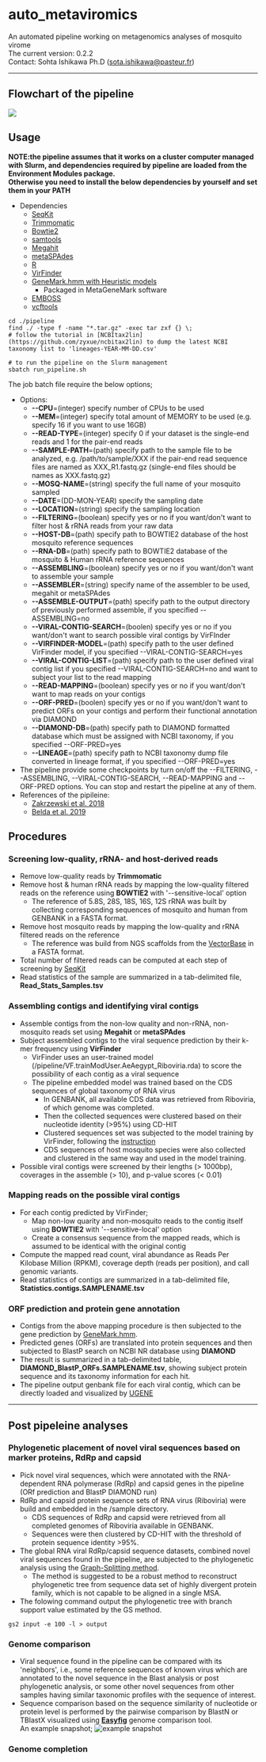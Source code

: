 # auto_metaviromics
An automated pipeline working on metagenomics analyses of mosquito virome  
The current version: 0.2.2  
Contact: Sohta Ishikawa Ph.D (sota.ishikawa@pasteur.fr)  

***
## Flowchart of the pipeline  
![](./image/auto_metaviromics.svg)  

## Usage
**NOTE:the pipeline assumes that it works on a cluster computer managed with Slurm, and dependencies required by pipeline are loaded from the Environment Modules package.**  
**Otherwise you need to install the below dependencies by yourself and set them in your PATH**  
+ Dependencies
    + [SeqKit](https://github.com/shenwei356/seqkit)
    + [Trimmomatic](https://github.com/timflutre/trimmomatic)
    + [Bowtie2](http://bowtie-bio.sourceforge.net/bowtie2/index.shtml)
    + [samtools](http://www.htslib.org/doc/samtools.html)
    + [Megahit](https://github.com/voutcn/megahit)
    + [metaSPAdes](http://cab.spbu.ru/software/spades/)
    + [R](https://www.r-project.org/)
    + [VirFinder](https://github.com/jessieren/VirFinder)
    + [GeneMark.hmm with Heuristic models](http://exon.gatech.edu/index.html)
        + Packaged in MetaGeneMark software
    + [EMBOSS](http://www.bioinformatics.nl/emboss-explorer)
    + [vcftools](https://vcftools.github.io/index.html)  
    
```
cd ./pipeline
find ./ -type f -name "*.tar.gz" -exec tar zxf {} \;
# follow the tutorial in [NCBItax2lin](https://github.com/zyxue/ncbitax2lin) to dump the latest NCBI taxonomy list to 'lineages-YEAR-MM-DD.csv'

# to run the pipeline on the Slurm management
sbatch run_pipeline.sh
```  
The job batch file require the below options;
+ Options: 
  +	**--CPU**=(integer)                 specify number of CPUs to be used
  +	**--MEM**=(integer)                 specify total amount of MEMORY to be used (e.g. specify 16 if you want to use 16GB)
  +	**--READ-TYPE**=(integer)           specify 0 if your dataset is the single-end reads and 1 for the pair-end reads
  +	**--SAMPLE-PATH**=(path)            specify path to the sample file to be analyzed, e.g. /path/to/sample/XXX if the pair-end read sequence files are named as XXX_R1.fastq.gz (single-end files should be names as XXX.fastq.gz) 
  + **--MOSQ-NAME**=(string)            specify the full name of your mosquito sampled
  + **--DATE**=(DD-MON-YEAR)            specify the sampling date
  + **--LOCATION**=(string)             specify the sampling location
  +	**--FILTERING**=(boolean)           specify yes or no if you want/don't want to filter host & rRNA reads from your raw data
  +	**--HOST-DB**=(path)                specify path to BOWTIE2 database of the host mosquito reference sequences
  +	**--RNA-DB**=(path)                 specify path to BOWTIE2 database of the mosquito & Human rRNA reference sequences
  +	**--ASSEMBLING**=(boolean)          specify yes or no if you want/don't want to assemble your sample
  + **--ASSEMBLER**=(string)            specify name of the assembler to be used, megahit or metaSPAdes
  +	**--ASSEMBLE-OUTPUT**=(path)        specify path to the output directory of previously performed assemble, if you specified --ASSEMBLING=no
  + **--VIRAL-CONTIG-SEARCH**=(boolen)  specify yes or no if you want/don't want to search possible viral contigs by VirFInder
  + **--VIRFINDER-MODEL**=(path)        specify path to the user defined VirFinder model, if you specified --VIRAL-CONTIG-SEARCH=yes
  + **--VIRAL-CONTIG-LIST**=(path)      specify path to the user defined viral contig list if you specified --VIRAL-CONTIG-SEARCH=no and want to subject your list to the read mapping
  +	**--READ-MAPPING**=(boolean)        specify yes or no if you want/don't want to map reads on your contigs
  + **--ORF-PRED**=(boolen)             specify yes or no if you want/don't want to predict ORFs on your contigs and perform their functional annotation via DIAMOND
  +	**--DIAMOND-DB**=(path)             specify path to DIAMOND formatted database which must be assigned with NCBI taxonomy, if you specified --ORF-PRED=yes
  +	**--LINEAGE**=(path)                specify path to NCBI taxonomy dump file converted in lineage format, if you specified --ORF-PRED=yes
+ The pipeline provide some checkpoints by turn on/off the --FILTERING, --ASSEMBLING, --VIRAL-CONTIG-SEARCH, --READ-MAPPING and --ORF-PRED options. You can stop and restart the pipeline at any of them.
+ References of the pipileine: 
  + [Zakrzewski et al. 2018](https://www.nature.com/articles/s41598-018-22945-y)
  + [Belda et al. 2019](https://www.ncbi.nlm.nih.gov/pmc/articles/PMC6702732)

## Procedures
### Screening low-quality, rRNA- and host-derived reads
+ Remove low-quality reads by **Trimmomatic**
+ Remove host & human rRNA reads by mapping the low-quality filtered reads on the reference using **BOWTIE2** with '--sensitive-local' option
    + The reference of 5.8S, 28S, 18S, 16S, 12S rRNA was built by collecting corresponding sequences of mosquito and human from GENBANK in a FASTA format. 
+ Remove host mosquito reads by mapping the low-quality and rRNA filtered reads on the reference
    + The reference was build from NGS scaffolds from the [VectorBase](https://www.vectorbase.org/organisms/aedes-aegypti) in a FASTA format.
+ Total number of filtered reads can be computed at each step of screening by [SeqKit](https://github.com/shenwei356/seqkit)
+ Read statistics of the sample are summarized in a tab-delimited file, **Read_Stats_Samples.tsv**  

### Assembling contigs and identifying viral contigs
+ Assemble contigs from the non-low quality and non-rRNA, non-mosquito reads set using **Megahit** or **metaSPAdes**
+ Subject assembled contigs to the viral sequence prediction by their k-mer frequency using **VirFinder**
    + VirFinder uses an user-trained model (/pipeline/VF.trainModUser.AeAegypt_Riboviria.rda) to score the possibility of each contig as a viral sequence
    + The pipeline embedded model was trained based on the CDS sequences of global taxonomy of RNA virus
        + In GENBANK, all available CDS data was retrieved from Riboviria, of which genome was completed.
        + Then the collected sequences were clustered based on their nucleotide identity (>95%) using CD-HIT
        + Clustered sequences set was subjected to the model training by VirFinder, following the [instruction](https://github.com/jessieren/VirFinder)
        + CDS sequences of host mosquito species were also collected and clustered in the same way and used in the model training.
+ Possible viral contigs were screened by their lengths (> 1000bp), coverages in the assemble (> 10), and p-value scores (< 0.01)

### Mapping reads on the possible viral contigs
+ For each contig predicted by VirFinder;
    +  Map non-low quarity and non-mosquito reads to the contig itself using **BOWTIE2** with '--sensitive-local' option
    +  Create a consensus sequence from the mapped reads, which is assumed to be identical with the original contig
+ Compute the mapped read count, viral abundance as Reads Per Kilobase Million (RPKM), coverage depth (reads per position), and call genomic variants.
+ Read statistics of contigs are summarized in a tab-delimited file, **Statistics.contigs.SAMPLENAME.tsv**

### ORF prediction and protein gene annotation
+ Contigs from the above mapping procedure is then subjected to the gene prediction by [GeneMark.hmm](http://exon.gatech.edu/index.html). 
+ Predicted genes (ORFs) are translated into protein sequences and then subjected to BlastP search on NCBI NR database using **DIAMOND**
+ The result is summarized in a tab-delimited table, **DIAMOND_BlastP_ORFs.SAMPLENAME.tsv**, showing subject protein sequence and its taxonomy information for each hit.
+ The pipeline output genbank file for each viral contig, which can be directly loaded and visualized by [UGENE](http://ugene.net/)  

***
## Post pipeleine analyses  
### Phylogenetic placement of novel viral sequences based on marker proteins, RdRp and capsid
+ Pick novel viral sequences, which were annotated with the RNA-dependent RNA polymerase (RdRp) and capsid genes in the pipeline (ORf prediction and BlastP DIAMOND run)
+ RdRp and capsid protein sequence sets of RNA virus (Riboviria) were build and embedded in the /sample directory.
    + CDS sequences of RdRp and capsid were retrieved from all completed genomes of Riboviria available in GENBANK.
    + Sequences were then clustered by CD-HIT with the threshold of protein sequence identity >95%.
+ The global RNA viral RdRp/capsid sequence datasets, combined novel viral sequences found in the pipeline, are subjected to the phylogenetic analysis using the [Graph-Splitting method](https://github.com/MotomuMatsui/gs).
    + The method is suggested to be a robust method to reconstruct phylogenetic tree from sequence data set of highly divergent protein family, which is not capable to be aligned in a single MSA.
+ The folowing command output the phylogenetic tree with branch support value estimated by the GS method.
```
gs2 input -e 100 -l > output
```  

### Genome comparison 
+ Viral sequence found in the pipeline can be compared with its 'neighbors', i.e., some reference sequences of known virus which are annotated to the novel sequence in the Blast analysis or post phylogenetic analysis, or some other novel sequences from other samples having similar taxonomic profiles with the sequence of interest.
+ Sequence comparison based on the sequence similarity of nucleotide or protein level is performed by the pairwise comparison by BlastN or TBlastX visualized using **[Easyfig](https://mjsull.github.io/Easyfig/)** genome comparison tool.  
An example snapshot;
![example snapshot](./image/contig_comp_easyfig.svg)  

### Genome completion
